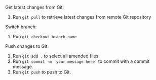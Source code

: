 Get latest changes from Git:
1. Run <code>git pull</code> to retrieve latest changes from remote Git repository

Switch branch:
1. Run <code>git checkout branch-name</code>
  
Push changes to Git:
1. Run <code>git add .</code> to select all amended files.
2. Run <code>git commit -m 'your message here'</code> to commit with a commit message.
3. Run <code>git push</code> to push to Git.
